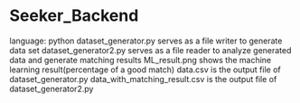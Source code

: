 # Seeker_Backend

language: python
dataset_generator.py serves as a file writer to generate data set
dataset_generator2.py serves as a file reader to analyze generated data and generate matching results
ML_result.png shows the machine learning result(percentage of a good match)
data.csv is the output file of dataset_generator.py
data_with_matching_result.csv is the output file of dataset_generator2.py
